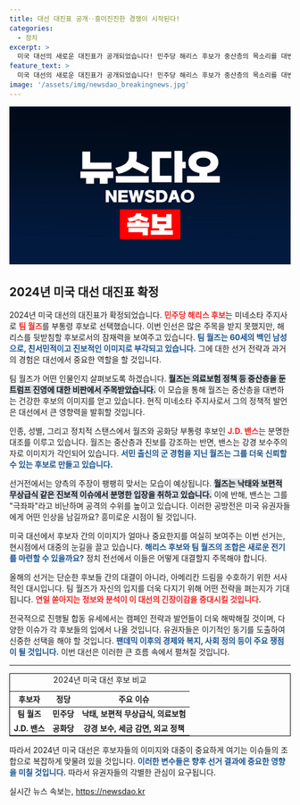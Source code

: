 ```yaml
---
title: 대선 대진표 공개‥흥미진진한 경쟁이 시작된다!
categories:
  - 정치
excerpt: >
  미국 대선의 새로운 대진표가 공개되었습니다! 민주당 해리스 후보가 중산층의 목소리를 대변할 백인 남성 팀 월즈를 부통령 후보로 지명했습니다. 급부상한 월즈의 진보적 메시지가 선거 판도를 뒤집을 수 있을지 주목됩니다.
feature_text: >
  미국 대선의 새로운 대진표가 공개되었습니다! 민주당 해리스 후보가 중산층의 목소리를 대변할 백인 남성 팀 월즈를 부통령 후보로 지명했습니다. 급부상한 월즈의 진보적 메시지가 선거 판도를 뒤집을 수 있을지 주목됩니다.
image: '/assets/img/newsdao_breakingnews.jpg'
---
```


<p><img src="/assets/img/newsdao_breakingnews.jpg" alt="flaretime 속보" /></p>

<h2 data-ke-size="size26">2024년 미국 대선 대진표 확정</h2>

<p data-ke-size="size16"></p>

<p>2024년 미국 대선의 대진표가 확정되었습니다. <b><span style="color: #ee2323;">민주당 해리스 후보</span></b>는 미네소타 주지사로 <b><span style="color: #ee2323;">팀 월즈</span></b>를 부통령 후보로 선택했습니다. 이번 인선은 많은 주목을 받지 못했지만, 해리스를 뒷받침할 후보로서의 잠재력을 보여주고 있습니다. <b><span style="color: #1a5490;">팀 월즈는 60세의 백인 남성으로, 친서민적이고 진보적인 이미지로 부각되고 있습니다.</span></b> 그에 대한 선거 전략과 과거의 경험은 대선에서 중요한 역할을 할 것입니다.</p>

<p data-ke-size="size16"></p>

<p>팀 월즈가 어떤 인물인지 살펴보도록 하겠습니다. <b><span style="background-color: #21538527;">월즈는 의료보험 정책 등 중산층을 둔 트럼프 진영에 대한 비판에서 주목받았습니다.</span></b> 이 모습을 통해 월즈는 중산층을 대변하는 건강한 후보의 이미지를 얻고 있습니다. 현직 미네소타 주지사로서 그의 정책적 발언은 대선에서 큰 영향력을 발휘할 것입니다.</p>

<p data-ke-size="size16"></p>

<p>인종, 성별, 그리고 정치적 스탠스에서 월즈와 공화당 부통령 후보인 <b><span style="color: #ee2323;">J.D. 밴스</span></b>는 분명한 대조를 이루고 있습니다. 월즈는 중산층과 진보를 강조하는 반면, 밴스는 강경 보수주의자로 이미지가 각인되어 있습니다. <b><span style="color: #1a5490;">서민 출신의 군 경험을 지닌 월즈는 그를 더욱 신뢰할 수 있는 후보로 만들고 있습니다.</span></b></p>

<p data-ke-size="size16"></p>

<p>선거전에서는 양측의 주장이 팽팽히 맞서는 모습이 예상됩니다. <b><span style="background-color: #21538527;">월즈는 낙태와 보편적 무상급식 같은 진보적 이슈에서 분명한 입장을 취하고 있습니다.</span></b> 이에 반해, 밴스는 그를 "극좌파"라고 비난하며 공격의 수위를 높이고 있습니다. 이러한 공방전은 미국 유권자들에게 어떤 인상을 남길까요? 흥미로운 시점이 될 것입니다.</p>

<p data-ke-size="size16"></p>

<p>미국 대선에서 후보자 간의 이미지가 얼마나 중요한지를 여실히 보여주는 이번 선거는, 현시점에서 대중의 눈길을 끌고 있습니다. <b><span style="color: #1a5490;">해리스 후보와 팀 월즈의 조합은 새로운 전기를 마련할 수 있을까요?</span></b> 정치 전선에서 이들은 어떻게 대결할지 주목해야 합니다.</p>

<p data-ke-size="size16"></p>

<p>올해의 선거는 단순한 후보들 간의 대결이 아니라, 아메리칸 드림을 수호하기 위한 서사적인 대시입니다. 팀 월즈가 자신의 입지를 더욱 다지기 위해 어떤 전략을 펴는지가 기대됩니다. <b><span style="color: #ee2323;">연일 쏟아지는 정보와 분석이 이 대선의 긴장이감을 증대시킬 것입니다.</span></b></p>

<p data-ke-size="size16"></p>

<p>전국적으로 진행될 합동 유세에서는 캠페인 전략과 발언들이 더욱 해박해질 것이며, 다양한 이슈가 각 후보들의 입에서 나올 것입니다. 유권자들은 이기적인 동기를 도출하여 신중한 선택을 해야 할 것입니다. <b><span style="color: #1a5490;">팬데믹 이후의 경제와 복지, 사회 정의 등이 주요 쟁점이 될 것입니다.</span></b> 이번 대선은 이러한 큰 흐름 속에서 펼쳐질 것입니다.</p>

<hr>

<table style="width: 100%; border: 1px solid black;">
    <caption>2024년 미국 대선 후보 비교</caption>
    <thead>
        <tr>
            <th style="text-align: center; height: 17px;"><b>후보자</b></th>
            <th style="text-align: center; height: 17px;"><b>정당</b></th>
            <th style="text-align: center; height: 17px;"><b>주요 이슈</b></th>
        </tr>
    </thead>
    <tbody>
        <tr>
            <td style="text-align: center; height: 17px;"><b>팀 월즈</b></td>
            <td style="text-align: center; height: 17px;"><b>민주당</b></td>
            <td style="text-align: center; height: 17px;"><b>낙태, 보편적 무상급식, 의료보험</b></td>
        </tr>
        <tr>
            <td style="text-align: center; height: 17px;"><b>J.D. 밴스</b></td>
            <td style="text-align: center; height: 17px;"><b>공화당</b></td>
            <td style="text-align: center; height: 17px;"><b>강경 보수, 세금 감면, 외교 정책</b></td>
        </tr>
    </tbody>
</table>

<p data-ke-size="size16"></p>

<p>따라서 2024년 미국 대선은 후보자들의 이미지와 대중이 중요하게 여기는 이슈들의 조합으로 복잡하게 맞물려 있을 것입니다. <b><span style="color: #1a5490;">이러한 변수들은 향후 선거 결과에 중요한 영향을 미칠 것입니다.</span></b> 따라서 유권자들의 각별한 관심이 요구됩니다.</p>
실시간 뉴스 속보는, <a href="https://newsdao.kr" rel="dofollow">https://newsdao.kr</a>


